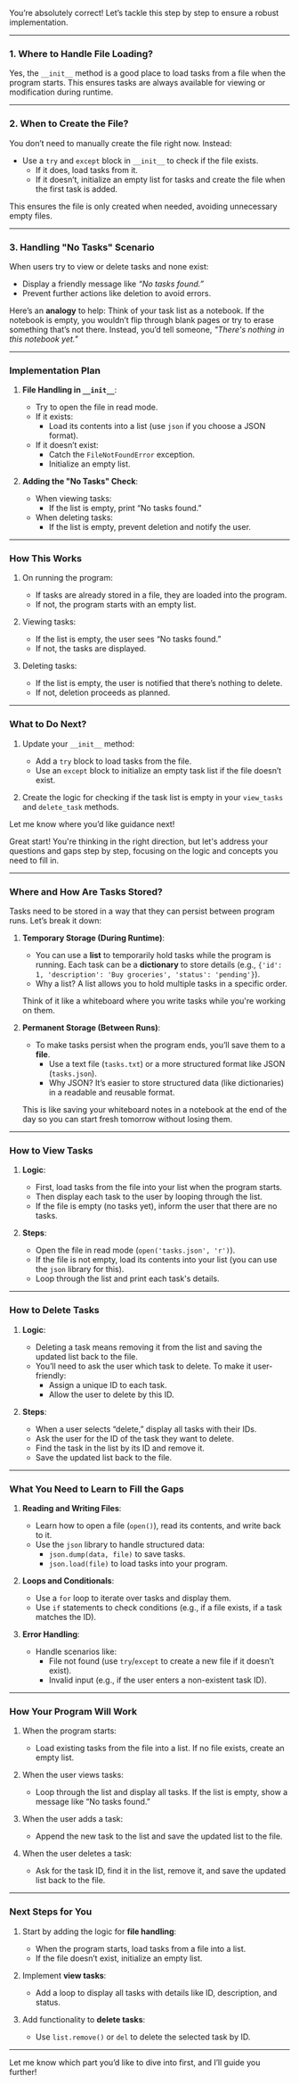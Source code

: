 You’re absolutely correct! Let’s tackle this step by step to ensure a robust implementation.

---

### **1. Where to Handle File Loading?**

Yes, the `__init__` method is a good place to load tasks from a file when the program starts. This ensures tasks are always available for viewing or modification during runtime.

---

### **2. When to Create the File?**

You don’t need to manually create the file right now. Instead:

- Use a `try` and `except` block in `__init__` to check if the file exists.
  - If it does, load tasks from it.
  - If it doesn’t, initialize an empty list for tasks and create the file when the first task is added.

This ensures the file is only created when needed, avoiding unnecessary empty files.

---

### **3. Handling "No Tasks" Scenario**

When users try to view or delete tasks and none exist:

- Display a friendly message like *“No tasks found.”*
- Prevent further actions like deletion to avoid errors.

Here’s an **analogy** to help:
Think of your task list as a notebook. If the notebook is empty, you wouldn’t flip through blank pages or try to erase something that’s not there. Instead, you’d tell someone, *"There's nothing in this notebook yet."*

---

### **Implementation Plan**

1. **File Handling in `__init__`**:

   - Try to open the file in read mode.
   - If it exists:
     - Load its contents into a list (use `json` if you choose a JSON format).
   - If it doesn’t exist:
     - Catch the `FileNotFoundError` exception.
     - Initialize an empty list.
2. **Adding the "No Tasks" Check**:

   - When viewing tasks:
     - If the list is empty, print “No tasks found.”
   - When deleting tasks:
     - If the list is empty, prevent deletion and notify the user.

---

### **How This Works**

1. On running the program:

   - If tasks are already stored in a file, they are loaded into the program.
   - If not, the program starts with an empty list.
2. Viewing tasks:

   - If the list is empty, the user sees “No tasks found.”
   - If not, the tasks are displayed.
3. Deleting tasks:

   - If the list is empty, the user is notified that there’s nothing to delete.
   - If not, deletion proceeds as planned.

---

### **What to Do Next?**

1. Update your `__init__` method:

   - Add a `try` block to load tasks from the file.
   - Use an `except` block to initialize an empty task list if the file doesn’t exist.
2. Create the logic for checking if the task list is empty in your `view_tasks` and `delete_task` methods.

Let me know where you’d like guidance next!


Great start! You're thinking in the right direction, but let's address your questions and gaps step by step, focusing on the logic and concepts you need to fill in.

---

### **Where and How Are Tasks Stored?**

Tasks need to be stored in a way that they can persist between program runs. Let’s break it down:

1. **Temporary Storage (During Runtime)**:

   - You can use a **list** to temporarily hold tasks while the program is running. Each task can be a **dictionary** to store details (e.g., `{'id': 1, 'description': 'Buy groceries', 'status': 'pending'}`).
   - Why a list? A list allows you to hold multiple tasks in a specific order.

   Think of it like a whiteboard where you write tasks while you're working on them.
2. **Permanent Storage (Between Runs)**:

   - To make tasks persist when the program ends, you’ll save them to a **file**.
     - Use a text file (`tasks.txt`) or a more structured format like JSON (`tasks.json`).
     - Why JSON? It’s easier to store structured data (like dictionaries) in a readable and reusable format.

   This is like saving your whiteboard notes in a notebook at the end of the day so you can start fresh tomorrow without losing them.

---

### **How to View Tasks**

1. **Logic**:

   - First, load tasks from the file into your list when the program starts.
   - Then display each task to the user by looping through the list.
   - If the file is empty (no tasks yet), inform the user that there are no tasks.
2. **Steps**:

   - Open the file in read mode (`open('tasks.json', 'r')`).
   - If the file is not empty, load its contents into your list (you can use the `json` library for this).
   - Loop through the list and print each task's details.

---

### **How to Delete Tasks**

1. **Logic**:

   - Deleting a task means removing it from the list and saving the updated list back to the file.
   - You’ll need to ask the user which task to delete. To make it user-friendly:
     - Assign a unique ID to each task.
     - Allow the user to delete by this ID.
2. **Steps**:

   - When a user selects “delete,” display all tasks with their IDs.
   - Ask the user for the ID of the task they want to delete.
   - Find the task in the list by its ID and remove it.
   - Save the updated list back to the file.

---

### **What You Need to Learn to Fill the Gaps**

1. **Reading and Writing Files**:

   - Learn how to open a file (`open()`), read its contents, and write back to it.
   - Use the `json` library to handle structured data:
     - `json.dump(data, file)` to save tasks.
     - `json.load(file)` to load tasks into your program.
2. **Loops and Conditionals**:

   - Use a `for` loop to iterate over tasks and display them.
   - Use `if` statements to check conditions (e.g., if a file exists, if a task matches the ID).
3. **Error Handling**:

   - Handle scenarios like:
     - File not found (use `try`/`except` to create a new file if it doesn’t exist).
     - Invalid input (e.g., if the user enters a non-existent task ID).

---

### **How Your Program Will Work**

1. When the program starts:

   - Load existing tasks from the file into a list. If no file exists, create an empty list.
2. When the user views tasks:

   - Loop through the list and display all tasks. If the list is empty, show a message like “No tasks found.”
3. When the user adds a task:

   - Append the new task to the list and save the updated list to the file.
4. When the user deletes a task:

   - Ask for the task ID, find it in the list, remove it, and save the updated list back to the file.

---

### **Next Steps for You**

1. Start by adding the logic for **file handling**:

   - When the program starts, load tasks from a file into a list.
   - If the file doesn’t exist, initialize an empty list.
2. Implement **view tasks**:

   - Add a loop to display all tasks with details like ID, description, and status.
3. Add functionality to **delete tasks**:

   - Use `list.remove()` or `del` to delete the selected task by ID.

---

Let me know which part you’d like to dive into first, and I’ll guide you further!

